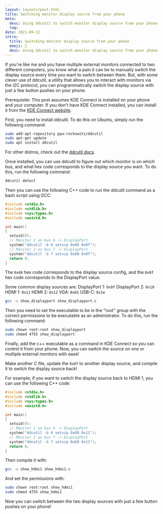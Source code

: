 ```yaml
---
layout: layouts/post.html
title: Switching monitor display source from your phone
meta:
  desc: Using ddcutil to switch monitor display source from your phone
  tag: 
date: 2021-09-12
intro:
  title: Switching monitor display source from your phone
  emoji: 📱
  desc: Using ddcutil to switch monitor display source from your phone
---
```


If you're like me and you have multiple external monitors connected to two different computers, you know what a pain it can be to manually switch the display source every time you want to switch between them. But, with some clever use of ddcutil, a utility that allows you to interact with monitors via the I2C protocol, you can programmatically switch the display source with just a few button pushes on your phone.

Prerequisite: This post assumes KDE Connect is installed on your phone and your computer. If you don't have KDE Connect installed, you can install it from the [KDE Connect website](https://kdeconnect.kde.org/).

First, you need to install ddcutil. To do this on Ubuntu, simply run the following command:

```bash
sudo add-apt-repository ppa:rockowitz/ddcutil
sudo apt-get update
sudo apt install ddcutil
```

For other distros, check out the [ddcutil docs](http://www.ddcutil.com/install/).

Once installed, you can use ddcutil to figure out which monitor is on which bus, and what hex code corresponds to the display source you want. To do this, run the following command:

```bash
ddcutil detect
```

Then you can use the following C++ code to run the ddcutil command as a bash script using GCC:

```c
#include <stdio.h>
#include <stdlib.h>
#include <sys/types.h>
#include <unistd.h>

int main()
{
  setuid(0);
  // Monitor 1 on bus 6 -> DisplayPort
  system("ddcutil -b 6 setvcp 0x60 0x0f");
  // Monitor 2 on bus 7 -> DisplayPort
  system("ddcutil -b 7 setvcp 0x60 0x0f");
  return 0;
}
```

The `0x60` hex code corresponds to the display source config, and the `0x0f` hex code corresponds to the DisplayPort value.

Some common display sources are:
DisplayPort 1: `0x0f`
DisplayPort 2: `0x10`
HDMI 1: `0x11`
HDMI 2: `0x12`
VGA: `0x01`
USB-C: `0x1e`

```bash
gcc -o show_displayport show_displayport.c
```

Then you need to set the executable to be in the "root" group with the correct permissions to be executable as an  administrator. To do this, run the following command:

```bash
sudo chown root:root show_displayport 
sudo chmod 4755 show_displayport 
```

Finally, add the c++ executable as a command in KDE Connect so you can control it from your phone. Now, you can switch the source on one or multiple external monitors with ease!

Make another C file, update the `0x0f` to another display source, and compile it to switch the display source back!

For example, if you want to switch the display source back to HDMI 1, you can use the following C++ code:

```c
#include <stdio.h>
#include <stdlib.h>
#include <sys/types.h>
#include <unistd.h>

int main()
{
  setuid(0);
  // Monitor 1 on bus 6 -> DisplayPort
  system("ddcutil -b 6 setvcp 0x60 0x11");
  // Monitor 2 on bus 7 -> DisplayPort
  system("ddcutil -b 7 setvcp 0x60 0x11");
  return 0;
}
```

Then compile it with:

```bash
gcc -o show_hdmi1 show_hdmi1.c
```

And set the permissions with:

```bash
sudo chown root:root show_hdmi1
sudo chmod 4755 show_hdmi1
```

Now you can switch between the two display sources with just a few button pushes on your phone!
